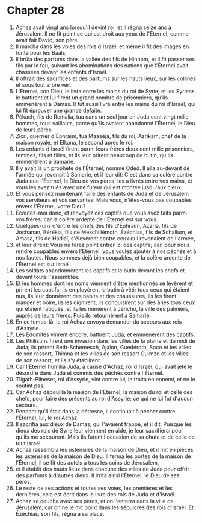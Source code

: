 # Chapter 28

1. Achaz avait vingt ans lorsqu'il devint roi, et il régna seize ans à Jérusalem. Il ne fit point ce qui est droit aux yeux de l'Éternel, comme avait fait David, son père.
2. Il marcha dans les voies des rois d'Israël; et même il fit des images en fonte pour les Baals,
3. il brûla des parfums dans la vallée des fils de Hinnom, et il fit passer ses fils par le feu, suivant les abominations des nations que l'Éternel avait chassées devant les enfants d'Israël.
4. Il offrait des sacrifices et des parfums sur les hauts lieux, sur les collines et sous tout arbre vert.
5. L'Éternel, son Dieu, le livra entre les mains du roi de Syrie; et les Syriens le battirent et lui firent un grand nombre de prisonniers, qu'ils emmenèrent à Damas. Il fut aussi livré entre les mains du roi d'Israël, qui lui fit éprouver une grande défaite.
6. Pékach, fils de Remalia, tua dans un seul jour en Juda cent vingt mille hommes, tous vaillants, parce qu'ils avaient abandonné l'Éternel, le Dieu de leurs pères.
7. Zicri, guerrier d'Éphraïm, tua Maaséja, fils du roi, Azrikam, chef de la maison royale, et Elkana, le second après le roi.
8. Les enfants d'Israël firent parmi leurs frères deux cent mille prisonniers, femmes, fils et filles, et ils leur prirent beaucoup de butin, qu'ils emmenèrent à Samarie.
9. Il y avait là un prophète de l'Éternel, nommé Oded. Il alla au-devant de l'armée qui revenait à Samarie, et il leur dit: C'est dans sa colère contre Juda que l'Éternel, le Dieu de vos pères, les a livrés entre vos mains, et vous les avez tués avec une fureur qui est montée jusqu'aux cieux.
10. Et vous pensez maintenant faire des enfants de Juda et de Jérusalem vos serviteurs et vos servantes! Mais vous, n'êtes-vous pas coupables envers l'Éternel, votre Dieu?
11. Écoutez-moi donc, et renvoyez ces captifs que vous avez faits parmi vos frères; car la colère ardente de l'Éternel est sur vous.
12. Quelques-uns d'entre les chefs des fils d'Éphraïm, Azaria, fils de Jochanan, Bérékia, fils de Meschillémoth, Ézéchias, fils de Schallum, et Amasa, fils de Hadlaï, s'élevèrent contre ceux qui revenaient de l'armée,
13. et leur dirent: Vous ne ferez point entrer ici des captifs; car, pour nous rendre coupables envers l'Éternel, vous voulez ajouter à nos péchés et à nos fautes. Nous sommes déjà bien coupables, et la colère ardente de l'Éternel est sur Israël.
14. Les soldats abandonnèrent les captifs et le butin devant les chefs et devant toute l'assemblée.
15. Et les hommes dont les noms viennent d'être mentionnés se levèrent et prirent les captifs; ils employèrent le butin à vêtir tous ceux qui étaient nus, ils leur donnèrent des habits et des chaussures, ils les firent manger et boire, ils les oignirent, ils conduisirent sur des ânes tous ceux qui étaient fatigués, et ils les menèrent à Jéricho, la ville des palmiers, auprès de leurs frères. Puis ils retournèrent à Samarie.
16. En ce temps-là, le roi Achaz envoya demander du secours aux rois d'Assyrie.
17. Les Édomites vinrent encore, battirent Juda, et emmenèrent des captifs.
18. Les Philistins firent une invasion dans les villes de la plaine et du midi de Juda; ils prirent Beth-Schémesch, Ajalon, Guedéroth, Soco et les villes de son ressort, Thimna et les villes de son ressort Guimzo et les villes de son ressort, et ils s'y établirent.
19. Car l'Éternel humilia Juda, à cause d'Achaz, roi d'Israël, qui avait jeté le désordre dans Juda et commis des péchés contre l'Éternel.
20. Tilgath-Pilnéser, roi d'Assyrie, vint contre lui, le traita en ennemi, et ne le soutint pas.
21. Car Achaz dépouilla la maison de l'Éternel, la maison du roi et celle des chefs, pour faire des présents au roi d'Assyrie; ce qui ne lui fut d'aucun secours.
22. Pendant qu'il était dans la détresse, il continuait à pécher contre l'Éternel, lui, le roi Achaz.
23. Il sacrifia aux dieux de Damas, qui l'avaient frappé, et il dit: Puisque les dieux des rois de Syrie leur viennent en aide, je leur sacrifierai pour qu'ils me secourent. Mais ils furent l'occasion de sa chute et de celle de tout Israël.
24. Achaz rassembla les ustensiles de la maison de Dieu, et il mit en pièces les ustensiles de la maison de Dieu. Il ferma les portes de la maison de l'Éternel, il se fit des autels à tous les coins de Jérusalem,
25. et il établit des hauts lieux dans chacune des villes de Juda pour offrir des parfums à d'autres dieux. Il irrita ainsi l'Éternel, le Dieu de ses pères.
26. Le reste de ses actions et toutes ses voies, les premières et les dernières, cela est écrit dans le livre des rois de Juda et d'Israël.
27. Achaz se coucha avec ses pères, et on l'enterra dans la ville de Jérusalem, car on ne le mit point dans les sépulcres des rois d'Israël. Et Ézéchias, son fils, régna à sa place.

